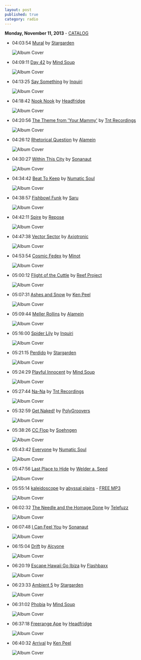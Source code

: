 ```yaml
---
layout: post
published: true
category: radio
---
```


**Monday, November 11, 2013** - [CATALOG](/2013/11/11/sonanaut-radio-catalog)

*   04:03:54  [Mural](http://goo.gl/ySUkWN) by [Stargarden](http://www.last.fm/music/Stargarden)

    ![Album Cover](http://userserve-ak.last.fm/serve/174s/33094447.jpg "Music for Modern Listening")

*   04:09:11  [Day 42](http://goo.gl/r0dXqw) by [Mind Soup](http://www.last.fm/music/Mind+Soup)

    ![Album Cover](http://userserve-ak.last.fm/serve/174s/10136397.jpg "Love Songs For Gifted Children")

*   04:13:25  [Say Something](http://goo.gl/o21iML) by [Inquiri](http://www.last.fm/music/Inquiri)

    ![Album Cover](http://userserve-ak.last.fm/serve/174s/40494087.jpg "Walk For Miles")

*   04:18:42  [Nook Nook](http://goo.gl/1kG25y) by [Headfridge](http://www.last.fm/music/Headfridge)

    ![Album Cover](http://userserve-ak.last.fm/serve/174s/30072631.jpg "Rogue Fugu")

*   04:20:56  [The Theme from 'Your Mammy'](http://goo.gl/BFAzzu) by [Tnt Recordings](http://www.last.fm/music/Tnt+Recordings)

    ![Album Cover](http://userserve-ak.last.fm/serve/174s/8958611.jpg "TNT")

*   04:26:12  [Rhetorical Question](http://goo.gl/9ghGKr) by [Alamein](http://www.last.fm/music/Alamein)

    ![Album Cover](http://userserve-ak.last.fm/serve/174s/8983543.jpg "Rhetorical Question EP")

*   04:30:27  [Within This City](http://goo.gl/xNoK85) by [Sonanaut](http://www.last.fm/music/Sonanaut)

    ![Album Cover](http://userserve-ak.last.fm/serve/174s/10202277.jpg "Sinking Upwards")

*   04:34:42  [Beat To Keep](http://goo.gl/ZILMuh) by [Numatic Soul](http://www.last.fm/music/Numatic+Soul)

    ![Album Cover](http://userserve-ak.last.fm/serve/174s/33152315.jpg "Clean Machine")

*   04:38:57  [Fishbowl Funk](http://goo.gl/qmGJUc) by [Saru](http://www.last.fm/music/Saru)

    ![Album Cover](http://userserve-ak.last.fm/serve/174s/23835881.jpg "Downtempo Dojo (Reissue)")

*   04:42:11  [Spire](http://goo.gl/sEKV4U) by [Repose](http://www.last.fm/music/Repose)

    ![Album Cover](http://userserve-ak.last.fm/serve/174s/86423087.jpg "After the Equinox")

*   04:47:38  [Vector Sector](http://goo.gl/7phVYl) by [Axiotronic](http://www.last.fm/music/Axiotronic)

    ![Album Cover](http://userserve-ak.last.fm/serve/174s/33164223.jpg "Of Latitude And Longitude")

*   04:53:54  [Cosmic Fedex](http://goo.gl/dyk1bk) by [Minot](http://www.last.fm/music/Minot)

    ![Album Cover](http://userserve-ak.last.fm/serve/174s/73704488.jpg "Distant Lights")

*   05:00:12  [Flight of the Cuttle](http://goo.gl/IzUGB0) by [Reef Project](http://www.last.fm/music/Reef+Project)

    ![Album Cover](http://userserve-ak.last.fm/serve/174s/77909122.jpg "Aquaculture")

*   05:07:31  [Ashes and Snow](http://goo.gl/MvBBSz) by [Ken Peel](http://www.last.fm/music/Ken+Peel)

    ![Album Cover](http://userserve-ak.last.fm/serve/174s/8970705.jpg "Marginal")

*   05:09:44  [Meller Rollins](http://goo.gl/5bDPxU) by [Alamein](http://www.last.fm/music/Alamein)

    ![Album Cover](http://userserve-ak.last.fm/serve/174s/8983543.jpg "Rhetorical Question EP")

*   05:16:00  [Spider Lily](http://goo.gl/2hz7LY) by [Inquiri](http://www.last.fm/music/Inquiri)

    ![Album Cover](http://userserve-ak.last.fm/serve/174s/40494087.jpg "Walk For Miles")

*   05:21:15  [Perdido](http://goo.gl/rNh3ou) by [Stargarden](http://www.last.fm/music/Stargarden)

    ![Album Cover](http://userserve-ak.last.fm/serve/174s/33094447.jpg "Music for Modern Listening")

*   05:24:29  [Playful Innocent](http://goo.gl/stnXMm) by [Mind Soup](http://www.last.fm/music/Mind+Soup)

    ![Album Cover](http://userserve-ak.last.fm/serve/174s/10136397.jpg "Love Songs For Gifted Children")

*   05:27:44  [Na-Na](http://goo.gl/nOU2Tc) by [Tnt Recordings](http://www.last.fm/music/Tnt+Recordings)

    ![Album Cover](http://userserve-ak.last.fm/serve/174s/8958611.jpg "TNT")

*   05:32:59  [Get Naked!](http://goo.gl/IckIHQ) by [PolyGroovers](http://www.last.fm/music/PolyGroovers)

    ![Album Cover](http://userserve-ak.last.fm/serve/174s/8793883.jpg "Moods For Take Out")

*   05:38:26  [CC Flop](http://goo.gl/7awmzz) by [Soehngen](http://www.last.fm/music/Soehngen)

    ![Album Cover](http://userserve-ak.last.fm/serve/174s/81307823.jpg "How Do You Do?")

*   05:43:42  [Everyone](http://goo.gl/IpxN53) by [Numatic Soul](http://www.last.fm/music/Numatic+Soul)

    ![Album Cover](http://userserve-ak.last.fm/serve/174s/33152315.jpg "Clean Machine")

*   05:47:56  [Last Place to Hide](http://goo.gl/uSZCcD) by [Welder a. Seed](http://www.last.fm/music/Welder+a.+Seed)

    ![Album Cover](http://userserve-ak.last.fm/serve/174s/33098753.jpg "Chime")

*   05:55:14  [kaleidoscope](http://goo.gl/he74G7) by [abyssal plains](http://www.last.fm/music/abyssal+plains) - [FREE MP3](http://goo.gl/iBXRJA)

    ![Album Cover](http://userserve-ak.last.fm/serve/174s/16267139.jpg "Hemispherical Sky")

*   06:02:32  [The Needle and the Homage Done](http://goo.gl/ZuvPMf) by [Telefuzz](http://www.last.fm/music/Telefuzz)

    ![Album Cover](http://userserve-ak.last.fm/serve/174s/71986228.jpg "Sleep")

*   06:07:48  [I Can Feel You](http://goo.gl/bya1vM) by [Sonanaut](http://www.last.fm/music/Sonanaut)

    ![Album Cover](http://userserve-ak.last.fm/serve/174s/10202277.jpg "Sinking Upwards")

*   06:15:04  [Drift](http://goo.gl/4Gk91s) by [Alcyone](http://www.last.fm/music/Alcyone)

    ![Album Cover](http://userserve-ak.last.fm/serve/174s/52853361.jpg "The Stars Are Real")

*   06:20:19  [Escape Hawaii Go Ibiza](http://goo.gl/bcHJDA) by [Flashbaxx](http://www.last.fm/music/Flashbaxx)

    ![Album Cover](http://userserve-ak.last.fm/serve/174s/43004019.jpg "Days At the Sea")

*   06:23:33  [Ambient 5](http://goo.gl/q5Ukrv) by [Stargarden](http://www.last.fm/music/Stargarden)

    ![Album Cover](http://userserve-ak.last.fm/serve/174s/33018953.jpg "Ambient Excursions")

*   06:31:02  [Phobia](http://goo.gl/NzuYGG) by [Mind Soup](http://www.last.fm/music/Mind+Soup)

    ![Album Cover](http://userserve-ak.last.fm/serve/174s/9008179.jpg "The Rules of Nothing")

*   06:37:18  [Freerange Ape](http://goo.gl/R5lQRo) by [Headfridge](http://www.last.fm/music/Headfridge)

    ![Album Cover](http://userserve-ak.last.fm/serve/174s/30072631.jpg "Rogue Fugu")

*   06:40:32  [Arrival](http://goo.gl/HbR8WU) by [Ken Peel](http://www.last.fm/music/Ken+Peel)

    ![Album Cover](http://userserve-ak.last.fm/serve/174s/8970705.jpg "Marginal")

